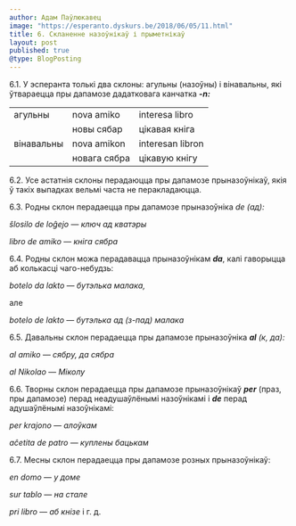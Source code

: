 ```yaml
---
author: Адам Паўлюкавец
image: "https://esperanto.dyskurs.be/2018/06/05/11.html"
title: 6. Скланенне назоўнікаў і прыметнікаў
layout: post
published: true
@type: BlogPosting
---
```



6.1. У эсперанта толькі два склоны: агульны (назоўны) і вінавальны,
які ўтвараецца пры дапамозе дадатковага канчатка ***-****n****:***

|            |              |                  |
| ---------- | ------------ | ---------------- |
| агульны    | nova amiko   | interesa libro   |
|            | новы сябар   | цікавая кніга    |
| вінавальны | nova amikon  | interesan libron |
|            | новага сябра | цікавую кнігу    |

6.2. Усе астатнія склоны перадаюцца пры дапамозе прыназоўнікаў, якія ў
такіх выпадках вельмі часта не перакладаюцца.

6.3. Родны склон перадаецца пры дапамозе прыназоўніка *de
(ад):*

*ŝlosilo de loĝejo* — *ключ ад кватэры*

*libro de amiko* — *кніга сябра*

6.4. Родны склон можа перадавацца прыназоўнікам ***da***, калі
гаворыцца аб колькасці чаго-небудзь:

*botelo da lakto* — *бутэлька малака,*

але

*botelo de lakto* — *бутэлька ад (з-пад) малака*

6.5. Давальны склон перадаецца пры дапамозе прыназоўніка ***al** (к,
да):*

*al amiko* — *сябру, да сябра*

*al Nikolao* — *Міколу*

6.6. Творны склон перадаецца пры дапамозе прыназоўнікаў ***per***
(праз, пры дапамозе) перад неадушаўлёнымі назоўнікамі і ***de***
перад адушаўлёнымі назоўнікамі:

*per krajono* — *алоўкам*

*aĉetita de patro* — *куплены бацькам*

6.7. Месны склон перадаецца пры дапамозе розных прыназоўнікаў:

*en domo* — *у доме*

*sur tablo* — *на стале*

*pri libro* — *аб кнізе* і г. д.
